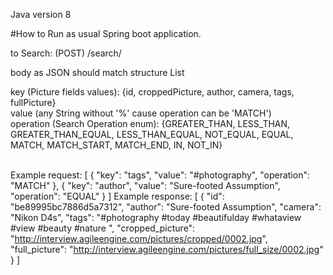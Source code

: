 Java version 8

#How to
Run as usual Spring boot application.

to Search:
(POST) /search/ <br />

body as JSON should match structure List<SearchCriteria> <br />
  
key (Picture fields values): {id, croppedPicture, author, camera, tags, fullPicture}<br />
value (any String without '%' cause operation can be 'MATCH')<br />
operation (Search Operation enum): {GREATER_THAN,
                                        LESS_THAN,
                                        GREATER_THAN_EQUAL,
                                        LESS_THAN_EQUAL,
                                        NOT_EQUAL,
                                        EQUAL,
                                        MATCH,
                                        MATCH_START,
                                        MATCH_END,
                                        IN,
                                        NOT_IN} <br /><br />
                                        
Example request:
[
    {
        "key": "tags",
        "value": "#photography",
        "operation": "MATCH"
    },
    {
        "key": "author",
        "value": "Sure-footed Assumption",
        "operation": "EQUAL"
    }
]
Example response:
[
    {
        "id": "be89995bc7886d5a7312",
        "author": "Sure-footed Assumption",
        "camera": "Nikon D4s",
        "tags": "#photography #today #beautifulday #whataview #view #beauty #nature ",
        "cropped_picture": "http://interview.agileengine.com/pictures/cropped/0002.jpg",
        "full_picture": "http://interview.agileengine.com/pictures/full_size/0002.jpg"
    }
]
